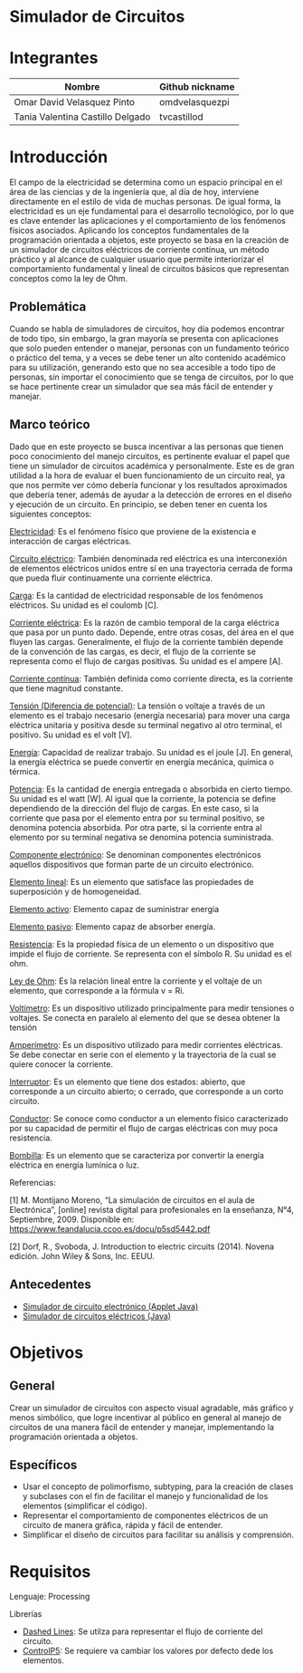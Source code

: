 # Simulador de Circuitos

# Integrantes
| Nombre | Github nickname |
| ------ | --------------- |
| Omar David Velasquez Pinto | omdvelasquezpi |
| Tania Valentina Castillo Delgado | tvcastillod |

# Introducción
El campo de la electricidad se determina como un espacio principal en el área de las ciencias y de la ingeniería que, al día de hoy, interviene directamente en el estilo de vida de muchas personas. De igual forma, la electricidad es un eje fundamental para el desarrollo tecnológico, por lo que es clave entender las aplicaciones y el comportamiento de los fenómenos físicos asociados. Aplicando los conceptos fundamentales de la programación orientada a objetos, este proyecto se basa en la creación de un simulador de circuitos eléctricos de corriente contínua, un método práctico y al alcance de cualquier usuario que permite interiorizar el comportamiento fundamental y lineal de circuitos básicos que representan conceptos como la ley de Ohm. 

## Problemática
Cuando se habla de simuladores de circuitos, hoy día podemos encontrar de todo tipo, sin embargo, la gran mayoría se presenta con aplicaciones que solo pueden entender o manejar, personas con un fundamento teórico o práctico del tema, y a veces se debe tener un alto contenido académico para su utilización, generando esto que no sea accesible a todo tipo de personas, sin importar el conocimiento que se tenga de circuitos, por lo que se hace pertinente crear un simulador que sea más fácil de entender y manejar.

## Marco teórico
Dado que en este proyecto se busca incentivar a las personas que tienen poco conocimiento del manejo circuitos, es pertinente evaluar el papel que tiene un simulador de circuitos académica y personalmente. Este es de gran utilidad a la hora de evaluar el buen funcionamiento de un circuito real, ya que nos permite ver cómo debería funcionar y los resultados aproximados que debería tener, además de ayudar a la detección de errores en el diseño y ejecución de un circuito. En principio, se deben tener en cuenta los siguientes conceptos:

[Electricidad](https://es.wikipedia.org/wiki/Electricidad): Es el fenómeno físico que proviene de la existencia e interacción de cargas eléctricas.

[Circuito eléctrico](https://es.wikipedia.org/wiki/Circuito): También denominada red eléctrica es una interconexión de elementos eléctricos unidos entre sí en una trayectoria cerrada de forma que pueda fluir continuamente una corriente eléctrica.

[Carga](https://es.wikipedia.org/wiki/Carga_el%C3%A9ctrica): Es la cantidad de electricidad responsable de los fenómenos eléctricos. Su unidad es el coulomb [C].

[Corriente eléctrica](https://es.wikipedia.org/wiki/Corriente_el%C3%A9ctrica): Es la razón de cambio temporal de la carga eléctrica que pasa por un punto dado. Depende, entre otras cosas, del área en el que fluyen las cargas. Generalmente, el flujo de la corriente también depende de la convención de las cargas, es decir, el flujo de la corriente se representa como el flujo de cargas positivas. Su unidad es el ampere [A]. 

[Corriente contínua](https://es.wikipedia.org/wiki/Corriente_continua): También definida como corriente directa, es la corriente que tiene magnitud constante.

[Tensión (Diferencia de potencial)](https://es.wikipedia.org/wiki/Tensi%C3%B3n_(electricidad)): La tensión o voltaje a través de un elemento es el trabajo necesario (energía necesaria) para mover una carga eléctrica unitaria y positiva desde su terminal negativo al otro terminal, el positivo. Su unidad es el volt [V].

[Energía](https://es.wikipedia.org/wiki/Energ%C3%ADa): Capacidad de realizar trabajo. Su unidad es el joule [J]. En general, la energía eléctrica se puede convertir en energía mecánica, química o térmica.

[Potencia](https://es.wikipedia.org/wiki/Potencia_el%C3%A9ctrica): Es la cantidad de energía entregada o absorbida en cierto tiempo. Su unidad es el watt [W]. Al igual que la corriente, la potencia se define dependiendo de la dirección del flujo de cargas. En este caso, si la corriente que pasa por el elemento entra por su terminal positivo, se denomina potencia absorbida. Por otra parte, si la corriente entra al elemento por su terminal negativa se denomina potencia suministrada.

[Componente electrónico](https://es.wikipedia.org/wiki/Componente_electr%C3%B3nico): Se denominan componentes electrónicos aquellos dispositivos que forman parte de un circuito electrónico.

[Elemento lineal](https://es.wikipedia.org/wiki/Circuito_lineal): Es un elemento que satisface las propiedades de superposición y de homogeneidad.

[Elemento activo](https://es.wikipedia.org/wiki/Fuente_de_alimentaci%C3%B3n): Elemento capaz de suministrar energía

[Elemento pasivo](https://es.wikipedia.org/wiki/Componente_electr%C3%B3nico#Componentes_pasivos): Elemento capaz de absorber energía.

[Resistencia](https://es.wikipedia.org/wiki/Resistencia_el%C3%A9ctrica): Es la propiedad física de un elemento o un dispositivo que impide el flujo de corriente. Se representa con el símbolo R. Su unidad es el ohm.

[Ley de Ohm](https://es.wikipedia.org/wiki/Ley_de_Ohm): Es la relación lineal entre la corriente y el voltaje de un elemento, que corresponde a la fórmula v = Ri. 

[Voltímetro](https://es.wikipedia.org/wiki/Volt%C3%ADmetro): Es un dispositivo utilizado principalmente para medir tensiones o voltajes. Se conecta en paralelo al elemento del que se desea obtener la tensión

[Amperímetro](https://es.wikipedia.org/wiki/Amper%C3%ADmetro): Es un dispositivo utilizado para medir corrientes eléctricas. Se debe conectar en serie con el elemento y la trayectoria de la cual se quiere conocer la corriente.

[Interruptor](https://es.wikipedia.org/wiki/Interruptor): Es un elemento que tiene dos estados: abierto, que corresponde a un circuito abierto; o cerrado, que corresponde a un corto circuito.

[Conductor](https://es.wikipedia.org/wiki/Conductor_el%C3%A9ctrico): Se conoce como conductor a un elemento físico caracterizado por su capacidad de permitir el flujo de cargas eléctricas con muy poca resistencia.

[Bombilla](https://es.wikipedia.org/wiki/L%C3%A1mpara_el%C3%A9ctrica): Es un elemento que se caracteriza por convertir la energía eléctrica en energía lumínica o luz.

Referencias:

[1] M. Montijano Moreno, “La simulación de circuitos en el aula de Electrónica”, [online] revista digital para profesionales en la enseñanza, N°4, Septiembre, 2009. Disponible en: https://www.feandalucia.ccoo.es/docu/p5sd5442.pdf

[2] Dorf, R., Svoboda, J. Introduction to electric circuits (2014). Novena edición. John Wiley & Sons, Inc. EEUU.

## Antecedentes
* [Simulador de circuito electrónico (Applet Java)](http://www.falstad.com/circuit-java/)
* [Simulador de circuitos eléctricos (Java)](http://www.aulas-fisica-quimica.com/9e_01.html)

# Objetivos

## General
Crear un simulador de circuitos con aspecto visual agradable, más gráfico y menos simbólico, que logre incentivar al público en general al manejo de circuitos de una manera fácil de entender y manejar, implementando la programación orientada a objetos.

## Específicos
* Usar el concepto de polimorfismo, subtyping, para la creación de clases y subclases con el fin de facilitar el manejo y funcionalidad de los elementos (simplificar el código).
* Representar el comportamiento de componentes eléctricos de un circuito de manera gráfica, rápida y fácil de entender.
* Simplificar el diseño de circuitos para facilitar su análisis y comprensión.

# Requisitos
Lenguaje: Processing

Librerías
* [Dashed Lines](https://github.com/garciadelcastillo/-dashed-lines-for-processing-): Se utilza para representar el flujo de corriente del circuito.
* [ControlP5](http://www.sojamo.de/libraries/controlP5/): Se requiere va cambiar los valores por defecto dede los elementos.
